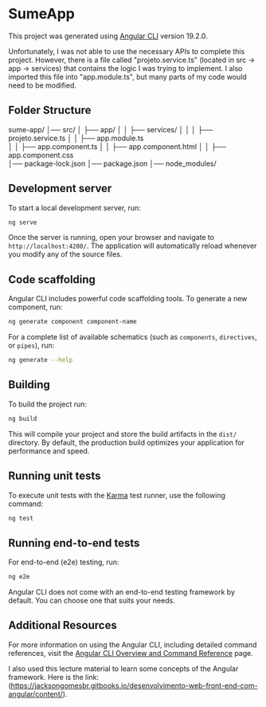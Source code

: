 # SumeApp

This project was generated using [Angular CLI](https://github.com/angular/angular-cli) version 19.2.0.

Unfortunately, I was not able to use the necessary APIs to complete this project. However, there is a file called "projeto.service.ts" (located in src -> app -> services) that contains the logic I was trying to implement. I also imported this file into "app.module.ts", but many parts of my code would need to be modified.

## Folder Structure

sume-app/
│── src/
│   ├── app/
│   │   ├── services/
│   │   │   ├── projeto.service.ts 
│   │   ├── app.module.ts  
│   │   ├── app.component.ts
│   │   ├── app.component.html
│   │   ├── app.component.css  
│── package-lock.json
│── package.json
│── node_modules/


## Development server

To start a local development server, run:

```bash
ng serve
```

Once the server is running, open your browser and navigate to `http://localhost:4200/`. The application will automatically reload whenever you modify any of the source files.

## Code scaffolding

Angular CLI includes powerful code scaffolding tools. To generate a new component, run:

```bash
ng generate component component-name
```

For a complete list of available schematics (such as `components`, `directives`, or `pipes`), run:

```bash
ng generate --help
```

## Building

To build the project run:

```bash
ng build
```

This will compile your project and store the build artifacts in the `dist/` directory. By default, the production build optimizes your application for performance and speed.

## Running unit tests

To execute unit tests with the [Karma](https://karma-runner.github.io) test runner, use the following command:

```bash
ng test
```

## Running end-to-end tests

For end-to-end (e2e) testing, run:

```bash
ng e2e
```

Angular CLI does not come with an end-to-end testing framework by default. You can choose one that suits your needs.

## Additional Resources

For more information on using the Angular CLI, including detailed command references, visit the [Angular CLI Overview and Command Reference](https://angular.dev/tools/cli) page.

I also used this lecture material to learn some concepts of the Angular framework. Here is the link: (https://jacksongomesbr.gitbooks.io/desenvolvimento-web-front-end-com-angular/content/).
